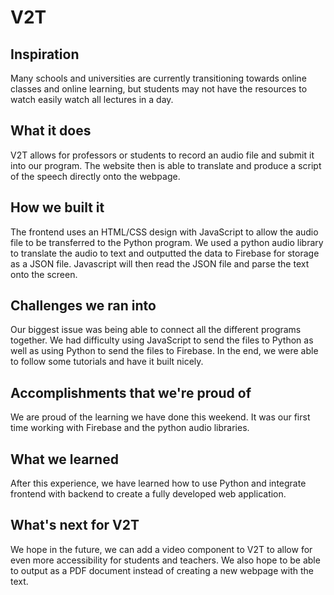 # V2T

## Inspiration
Many schools and universities are currently transitioning towards online classes and online learning, but students may not have the resources to watch easily watch all lectures in a day.

## What it does
V2T allows for professors or students to record an audio file and submit it into our program. The website then is able to translate and produce a script of the speech directly onto the webpage.

## How we built it
The frontend uses an HTML/CSS design with JavaScript to allow the audio file to be transferred to the Python program. We used a python audio library to translate the audio to text and outputted the data to Firebase for storage as a JSON file. Javascript will then read the JSON file and parse the text onto the screen.

## Challenges we ran into
Our biggest issue was being able to connect all the different programs together. We had difficulty using JavaScript to send the files to Python as well as using Python to send the files to Firebase. In the end, we were able to follow some tutorials and have it built nicely.

## Accomplishments that we're proud of
We are proud of the learning we have done this weekend. It was our first time working with Firebase and the python audio libraries.

## What we learned

After this experience, we have learned how to use Python and integrate frontend with backend to create a fully developed web application.

## What's next for V2T
We hope in the future, we can add a video component to V2T to allow for even more accessibility for students and teachers. We also hope to be able to output as a PDF document instead of creating a new webpage with the text.
